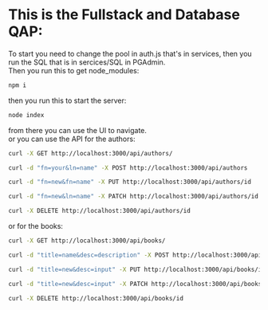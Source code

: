 # This is the Fullstack and Database QAP:

To start you need to change the pool in auth.js that's in services, then you run the SQL that is in sercices/SQL in PGAdmin. <br>
Then you run this to get node_modules:
```bash
npm i
```


then you run this to start the server: 
``` bash
node index
```
from there you can use the UI to navigate. <br>
or you can use the API for the authors:
```bash
curl -X GET http://localhost:3000/api/authors/
```
```bash
curl -d "fn=your&ln=name" -X POST http://localhost:3000/api/authors
```
```bash
curl -d "fn=new&fn=name" -X PUT http://localhost:3000/api/authors/id
```
```bash
curl -d "fn=new&ln=name" -X PATCH http://localhost:3000/api/authors/id
```
```bash
curl -X DELETE http://localhost:3000/api/authors/id
```
or for the books:
```bash
curl -X GET http://localhost:3000/api/books/
```
```bash
curl -d "title=name&desc=description" -X POST http://localhost:3000/api/books
```
```bash
curl -d "title=new&desc=input" -X PUT http://localhost:3000/api/books/id
```
```bash
curl -d "title=new&desc=input" -X PATCH http://localhost:3000/api/books/id
```
```bash
curl -X DELETE http://localhost:3000/api/books/id
```
